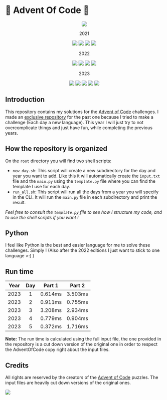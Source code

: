 # 🎄 Advent Of Code 🎁

<div align="center">
    <img src="https://cdn.discordapp.com/attachments/579303130886569984/1056630606408208424/image.png" style=" border-radius:3px">
     <!-- #### 2021 #### -->
    <p> 2021</p>
    <img src="https://img.shields.io/badge/State-Current-green">
    <img src="https://img.shields.io/badge/Day%20📅-25-blue">
    <img src="https://img.shields.io/badge/Stars%20⭐-2/50-yellow">
    <img src="https://img.shields.io/badge/Days%20Completed-1/25-red">
    <!-- #### 2022 #### -->
    <p> 2022</p>
    <img src="https://img.shields.io/badge/State-Finished-green">
    <img src="https://img.shields.io/badge/Day%20📅-25-blue">
    <img src="https://img.shields.io/badge/Stars%20⭐-50/50-yellow">
    <img src="https://img.shields.io/badge/Days%20Completed-25/25-red">
    <!-- #### 2023 #### -->
    <p> 2023</p>
    <img src="https://img.shields.io/badge/State-Current-green">
    <img src="https://img.shields.io/badge/Day%20📅-5-blue">
    <img src="https://img.shields.io/badge/Stars%20⭐-10/50-yellow">
    <img src="https://img.shields.io/badge/Days%20Completed-5/5-red">
        <img src="https://cdn.discordapp.com/attachments/579303130886569984/1056630606408208424/image.png" style=" border-radius:3px">
    
</div>

## Introduction

This repository contains my solutions for the [Advent of Code](https://adventofcode.com/) challenges.
I made an [exclusive repository](https://github.com/Eric-Philippe/Advent-Of-Code-2022) for the past one because I tried to make a challenge (Each day a new language).
This year I will just try to not overcomplicate things and just have fun, while completing the previous years.

## How the repository is organized

On the `root` directory you will find two shell scripts:

- `new_day.sh`: This script will create a new subdirectory for the day and year you want to add. Like this it will automatically create the `input.txt` file and the `main.py` using the `template.py` file where you can find the template I use for each day.
- `run_all.sh`: This script will run all the days from a year you will specify in the CLI. It will run the `main.py` file in each subdirectory and print the result.

_Feel free to consult the `template.py` file to see how I structure my code, and to use the shell scripts if you want !_

## Python

I feel like Python is the best and easier language for me to solve these challenges. Simply ! (Also after the 2022 editions I just want to stick to one language >:) )

## Run time

| Year | Day | Part 1  | Part 2  |
| :--: | :-: | :-----: | :-----: |
| 2023 |  1  | 0.614ms | 3.503ms |
| 2023 |  2  | 0.911ms | 0.755ms |
| 2023 |  3  | 3.208ms | 2.934ms |
| 2023 |  4  | 0.779ms | 0.904ms |
| 2023 |  5  | 0.372ms | 1.716ms |

**Note:** The run time is calculated using the full input file, the one provided in the repository is a cut down version of the original one in order to respect the AdventOfCode copy right about the input files.

## Credits

All rights are reserved by the creators of the [Advent of Code](https://adventofcode.com/2023) puzzles. The input files are heavily cut down versions of the original ones.

<img src="https://cdn.discordapp.com/attachments/579303130886569984/1056630606408208424/image.png" style=" border-radius:3px">
